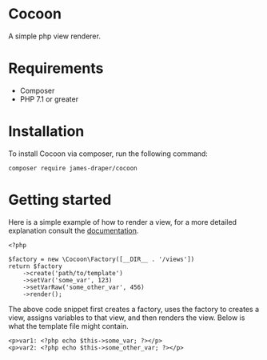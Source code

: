 # Cocoon

A simple php view renderer.

# Requirements

* Composer
* PHP 7.1 or greater

# Installation

To install Cocoon via composer, run the following command:

    composer require james-draper/cocoon

# Getting started

Here is a simple example of how to render a view, for a more detailed explanation consult the [documentation](docs/contents.md).

    <?php

    $factory = new \Cocoon\Factory([__DIR__ . '/views'])
    return $factory
        ->create('path/to/template')
        ->setVar('some_var', 123)
        ->setVarRaw('some_other_var', 456)
        ->render();

The above code snippet first creates a factory, uses the factory to creates a view, assigns variables to that view, and then renders the view.
Below is what the template file might contain.

    <p>var1: <?php echo $this->some_var; ?></p>
    <p>var2: <?php echo $this->some_other_var; ?></p>